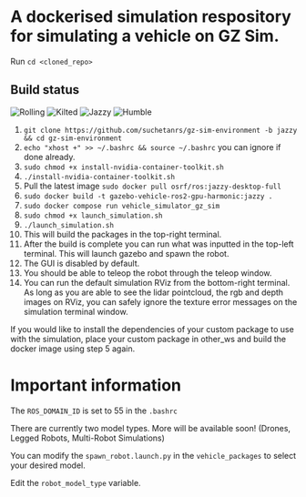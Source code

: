 # A dockerised simulation respository for simulating a vehicle on GZ Sim.
Run ```cd <cloned_repo>```

## Build status
![Rolling](https://github.com/suchetanrs/gz-sim-environment/actions/workflows/build_rolling.yml/badge.svg)
![Kilted](https://github.com/suchetanrs/gz-sim-environment/actions/workflows/build_kilted.yml/badge.svg)
![Jazzy](https://github.com/suchetanrs/gz-sim-environment/actions/workflows/build_jazzy.yml/badge.svg)
![Humble](https://github.com/suchetanrs/gz-sim-environment/actions/workflows/build_humble.yml/badge.svg)

1. ```git clone https://github.com/suchetanrs/gz-sim-environment -b jazzy && cd gz-sim-environment```
2. ```echo "xhost +" >> ~/.bashrc && source ~/.bashrc``` you can ignore if done already.
3. ```sudo chmod +x install-nvidia-container-toolkit.sh```
4. ```./install-nvidia-container-toolkit.sh```
5. Pull the latest image ```sudo docker pull osrf/ros:jazzy-desktop-full```
6. ```sudo docker build -t gazebo-vehicle-ros2-gpu-harmonic:jazzy .```
7. ```sudo docker compose run vehicle_simulator_gz_sim```
8. ```sudo chmod +x launch_simulation.sh```
9. ```./launch_simulation.sh```
10. This will build the packages in the top-right terminal.
11. After the build is complete you can run what was inputted in the top-left terminal. This will launch gazebo and spawn the robot.
12. The GUI is disabled by default.
13. You should be able to teleop the robot through the teleop window.
14. You can run the default simulation RViz from the bottom-right terminal. As long as you are able to see the lidar pointcloud, the rgb and depth images on RViz, you can safely ignore the texture error messages on the simulation terminal window.

If you would like to install the dependencies of your custom package to use with the simulation, place your custom package in other_ws and build the docker image using step 5 again.

# Important information

The ```ROS_DOMAIN_ID``` is set to 55 in the ```.bashrc```

There are currently two model types. More will be available soon! (Drones, Legged Robots, Multi-Robot Simulations)

You can modify the ```spawn_robot.launch.py``` in the ```vehicle_packages``` to select your desired model.

Edit the `robot_model_type` variable.
